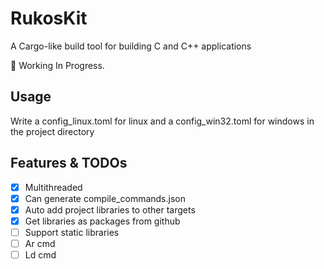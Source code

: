 # RukosKit

A Cargo-like build tool for building C and C++ applications

🚧 Working In Progress. 

## Usage

Write a config_linux.toml for linux and a config_win32.toml for windows in the project directory

## Features & TODOs

* [x] Multithreaded
* [x] Can generate compile_commands.json
* [x] Auto add project libraries to other targets
* [x] Get libraries as packages from github
* [ ] Support static libraries
* [ ] Ar cmd
* [ ] Ld cmd